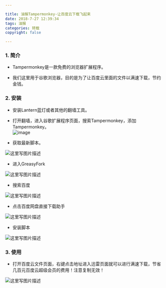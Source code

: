 ```yaml
---

title: 油猴Tampermonkey-让百度云下载飞起来
date: 2018-7-27 12:39:34
tags: 油猴
categories: 转载
copyright: false

---
```

<!-- ![](http://qn.orange94.cn/) -->
<article>
		<div id="article_content" class="article_content clearfix csdn-tracking-statistics" data-pid="blog" data-mod="popu_307" data-dsm="post">
                    <div class="markdown_views">
                <h3 id="1-简介"><a name="t0"></a>1. 简介</h3>

<ul>
<li><p>Tampermonkey是一款免费的浏览器扩展程序。</p></li>
<li><p>我们这里用于谷歌浏览器，目的是为了让百度云里面的文件以满速下载，节约金钱。</p></li>
</ul>



<h3 id="2-安装"><a name="t1"></a>2. 安装</h3>

<ul>
<li><p>安装Lantern蓝灯或者其他的翻墙工具。</p></li>
<li><p>打开翻墙，进入谷歌扩展程序页面，搜索Tampermonkey，添加Tampermonkey。 <br>
<img src="http://qn.orange94.cn/16-1.png" alt="image" title=""></p></li>
<li><p>获取最新脚本。</p></li>
</ul>

<p><img src="http://qn.orange94.cn/16-2.png" alt="这里写图片描述" title=""></p>

<ul>
<li>进入GreasyFork</li>
</ul>

<p><img src="http://qn.orange94.cn/16-3.png" alt="这里写图片描述" title=""></p>

<ul>
<li>搜索百度</li>
</ul>

<p><img src="http://qn.orange94.cn/16-4.png" alt="这里写图片描述" title=""></p>

<ul>
<li>点击百度网盘直接下载助手</li>
</ul>

<p><img src="http://qn.orange94.cn/16-5.png" alt="这里写图片描述" title=""></p>

<ul>
<li>安装脚本</li>
</ul>

<p><img src="http://qn.orange94.cn/16-6.png" alt="这里写图片描述" title=""></p>



<h3 id="3-使用"><a name="t2"></a>3. 使用</h3>

<ul>
<li>打开百度云文件页面，右键点击地址进入迅雷页面就可以进行满速下载，节省几百元百度云超级会员的费用！注意复制无效！</li>
</ul>

<p><img src="http://qn.orange94.cn/16-7.png" alt="这里写图片描述" title=""></p>
           </div>
            <link rel="stylesheet" href="https://csdnimg.cn/release/phoenix/template/css/markdown_views-ea0013b516.css">
                </div>
        	</article>